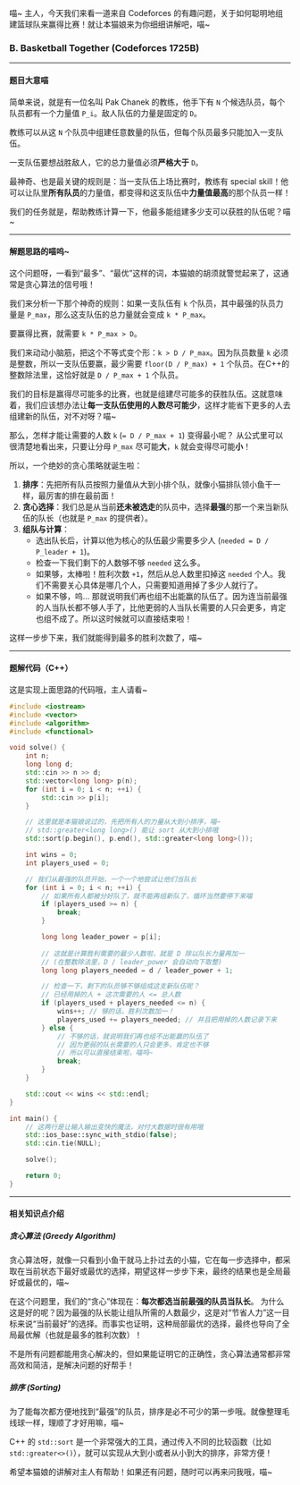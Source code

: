喵~ 主人，今天我们来看一道来自 Codeforces 的有趣问题，关于如何聪明地组建篮球队来赢得比赛！就让本猫娘来为你细细讲解吧，喵~

### **B. Basketball Together (Codeforces 1725B)**

---

#### **题目大意喵**

简单来说，就是有一位名叫 Pak Chanek 的教练，他手下有 `N` 个候选队员，每个队员都有一个力量值 `P_i`。敌人队伍的力量是固定的 `D`。

教练可以从这 `N` 个队员中组建任意数量的队伍，但每个队员最多只能加入一支队伍。

一支队伍要想战胜敌人，它的总力量值必须**严格大于** `D`。

最神奇、也是最关键的规则是：当一支队伍上场比赛时，教练有 special skill！他可以让队里**所有队员**的力量值，都变得和这支队伍中**力量值最高**的那个队员一样！

我们的任务就是，帮助教练计算一下，他最多能组建多少支可以获胜的队伍呢？喵~

---

#### **解题思路的喵呜~**

这个问题呀，一看到“最多”、“最优”这样的词，本猫娘的胡须就警觉起来了，这通常是贪心算法的信号哦！

我们来分析一下那个神奇的规则：如果一支队伍有 `k` 个队员，其中最强的队员力量是 `P_max`，那么这支队伍的总力量就会变成 `k * P_max`。

要赢得比赛，就需要 `k * P_max > D`。

我们来动动小脑筋，把这个不等式变个形：`k > D / P_max`。因为队员数量 `k` 必须是整数，所以一支队伍要赢，最少需要 `floor(D / P_max) + 1` 个队员。在C++的整数除法里，这恰好就是 `D / P_max + 1` 个队员。

我们的目标是赢得尽可能多的比赛，也就是组建尽可能多的获胜队伍。这就意味着，我们应该想办法让**每一支队伍使用的人数尽可能少**，这样才能省下更多的人去组建新的队伍，对不对呀？喵~

那么，怎样才能让需要的人数 `k` (`= D / P_max + 1`) 变得最小呢？
从公式里可以很清楚地看出来，只要让分母 `P_max` 尽可能**大**，`k` 就会变得尽可能**小**！

所以，一个绝妙的贪心策略就诞生啦：

1.  **排序**：先把所有队员按照力量值从大到小排个队，就像小猫排队领小鱼干一样，最厉害的排在最前面！
2.  **贪心选择**：我们总是从当前**还未被选走**的队员中，选择**最强**的那一个来当新队伍的队长（也就是 `P_max` 的提供者）。
3.  **组队与计算**：
    *   选出队长后，计算以他为核心的队伍最少需要多少人 (`needed = D / P_leader + 1`)。
    *   检查一下我们剩下的人数够不够 `needed` 这么多。
    *   如果够，太棒啦！胜利次数 `+1`，然后从总人数里扣掉这 `needed` 个人。我们不需要关心具体是哪几个人，只需要知道用掉了多少人就行了。
    *   如果不够，呜... 那就说明我们再也组不出能赢的队伍了。因为连当前最强的人当队长都不够人手了，比他更弱的人当队长需要的人只会更多，肯定也组不成了。所以这时候就可以直接结束啦！

这样一步步下来，我们就能得到最多的胜利次数了，喵~

---

#### **题解代码（C++）**

这是实现上面思路的代码哦，主人请看~

```cpp
#include <iostream>
#include <vector>
#include <algorithm>
#include <functional>

void solve() {
    int n;
    long long d;
    std::cin >> n >> d;
    std::vector<long long> p(n);
    for (int i = 0; i < n; ++i) {
        std::cin >> p[i];
    }

    // 这里就是本猫娘说过的，先把所有人的力量从大到小排序，喵~
    // std::greater<long long>() 能让 sort 从大到小排哦
    std::sort(p.begin(), p.end(), std::greater<long long>());

    int wins = 0;
    int players_used = 0;

    // 我们从最强的队员开始，一个一个地尝试让他们当队长
    for (int i = 0; i < n; ++i) {
        // 如果所有人都被分好队了，就不能再组新队了，循环当然要停下来喵
        if (players_used >= n) {
            break;
        }

        long long leader_power = p[i];
        
        // 这就是计算胜利需要的最少人数啦，就是 D 除以队长力量再加一
        // (在整数除法里，D / leader_power 会自动向下取整)
        long long players_needed = d / leader_power + 1;

        // 检查一下，剩下的队员够不够组成这支新队伍呢？
        // 已经用掉的人 + 这次需要的人 <= 总人数
        if (players_used + players_needed <= n) {
            wins++; // 够的话，胜利次数加一！
            players_used += players_needed; // 并且把用掉的人数记录下来
        } else {
            // 不够的话，就说明我们再也组不出能赢的队伍了
            // 因为更弱的队长需要的人只会更多，肯定也不够
            // 所以可以直接结束啦，喵呜~
            break;
        }
    }

    std::cout << wins << std::endl;
}

int main() {
    // 这两行是让输入输出变快的魔法，对付大数据时很有用哦
    std::ios_base::sync_with_stdio(false);
    std::cin.tie(NULL);

    solve();

    return 0;
}
```

---

#### **相关知识点介绍**

##### **贪心算法 (Greedy Algorithm)**

贪心算法呀，就像一只看到小鱼干就马上扑过去的小猫，它在每一步选择中，都采取在当前状态下最好或最优的选择，期望这样一步步下来，最终的结果也是全局最好或最优的，喵~

在这个问题里，我们的“贪心”体现在：**每次都选当前最强的队员当队长**。
为什么这是好的呢？因为最强的队长能让组队所需的人数最少，这是对“节省人力”这一目标来说“当前最好”的选择。而事实也证明，这种局部最优的选择，最终也导向了全局最优解（也就是最多的胜利次数）！

不是所有问题都能用贪心解决的，但如果能证明它的正确性，贪心算法通常都非常高效和简洁，是解决问题的好帮手！

##### **排序 (Sorting)**

为了能每次都方便地找到“最强”的队员，排序是必不可少的第一步哦。就像整理毛线球一样，理顺了才好用嘛，喵~

C++ 的 `std::sort` 是一个非常强大的工具，通过传入不同的比较函数（比如 `std::greater<>()`），就可以实现从大到小或者从小到大的排序，非常方便！

希望本猫娘的讲解对主人有帮助！如果还有问题，随时可以再来问我哦，喵~